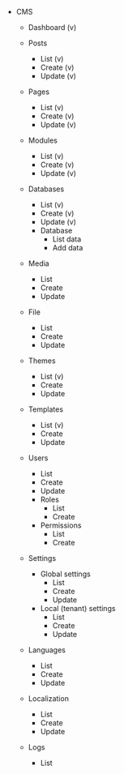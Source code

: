 - CMS

  - Dashboard (v)
  - Posts
    - List (v)
    - Create (v)
    - Update (v)
  - Pages
    - List (v)
    - Create (v)
    - Update (v)
  - Modules
    - List (v)
    - Create (v)
    - Update (v)
  - Databases

    - List (v)
    - Create (v)
    - Update (v)
    - Database
      - List data
      - Add data

  - Media
    - List
    - Create
    - Update
  - File

    - List
    - Create
    - Update

  - Themes
    - List (v)
    - Create
    - Update
  - Templates
    - List (v)
    - Create
    - Update
  - Users
    - List
    - Create
    - Update
    - Roles
      - List
      - Create
    - Permissions
      - List
      - Create
  - Settings
    - Global settings
      - List
      - Create
      - Update
    - Local (tenant) settings
      - List
      - Create
      - Update
  - Languages
    - List
    - Create
    - Update
  - Localization
    - List
    - Create
    - Update
  - Logs
    - List
